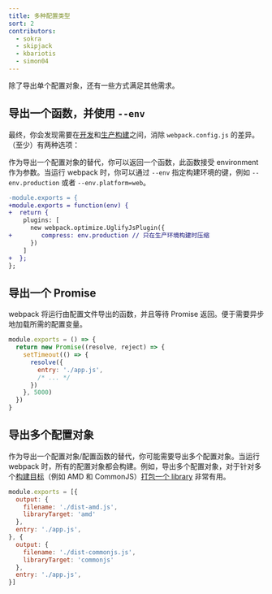 ```yaml
---
title: 多种配置类型
sort: 2
contributors:
  - sokra
  - skipjack
  - kbariotis
  - simon04
---
```


除了导出单个配置对象，还有一些方式满足其他需求。

## 导出一个函数，并使用 `--env`

最终，你会发现需要在[开发](/guides/development)和[生产构建](/guides/production-build)之间，消除 `webpack.config.js` 的差异。（至少）有两种选项：

作为导出一个配置对象的替代，你可以返回一个函数，此函数接受 environment 作为参数。当运行 webpack 时，你可以通过 `--env` 指定构建环境的键，例如 `--env.production` 或者 `--env.platform=web`。

```diff
-module.exports = {
+module.exports = function(env) {
+  return {
    plugins: [
      new webpack.optimize.UglifyJsPlugin({
+        compress: env.production // 只在生产环境构建时压缩
      })
    ]
+  };
};
```

## 导出一个 Promise

webpack 将运行由配置文件导出的函数，并且等待 Promise 返回。便于需要异步地加载所需的配置变量。

```js
module.exports = () => {
  return new Promise((resolve, reject) => {
    setTimeout(() => {
      resolve({
        entry: './app.js',
        /* ... */
      })
    }, 5000)
  })
}
```

## 导出多个配置对象
作为导出一个配置对象/配置函数的替代，你可能需要导出多个配置对象。当运行 webpack 时，所有的配置对象都会构建。例如，导出多个配置对象，对于针对多个[构建目标](/configuration/output#output-librarytarget)（例如 AMD 和 CommonJS）[打包一个 library](/guides/author-libraries) 非常有用。

```js
module.exports = [{
  output: {
    filename: './dist-amd.js',
    libraryTarget: 'amd'
  },
  entry: './app.js',
}, {
  output: {
    filename: './dist-commonjs.js',
    libraryTarget: 'commonjs'
  },
  entry: './app.js',
}]
```
